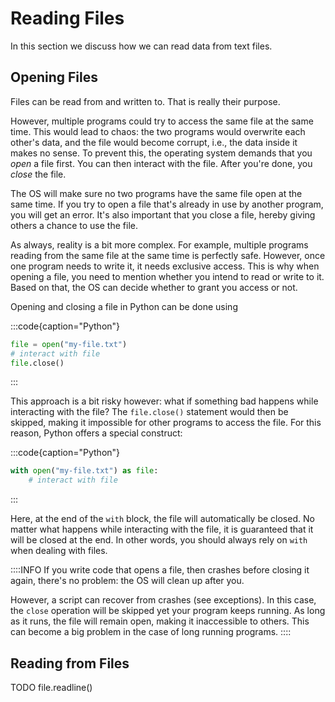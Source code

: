 # Reading Files

In this section we discuss how we can read data from text files.

## Opening Files

Files can be read from and written to.
That is really their purpose.

However, multiple programs could try to access the same file at the same time.
This would lead to chaos: the two programs would overwrite each other's data, and the file would become corrupt, i.e., the data inside it makes no sense.
To prevent this, the operating system demands that you *open* a file first.
You can then interact with the file.
After you're done, you *close* the file.

The OS will make sure no two programs have the same file open at the same time.
If you try to open a file that's already in use by another program, you will get an error.
It's also important that you close a file, hereby giving others a chance to use the file.

As always, reality is a bit more complex.
For example, multiple programs reading from the same file at the same time is perfectly safe.
However, once one program needs to write it, it needs exclusive access.
This is why when opening a file, you need to mention whether you intend to read or write to it.
Based on that, the OS can decide whether to grant you access or not.

Opening and closing a file in Python can be done using

:::code{caption="Python"}

```python
file = open("my-file.txt")
# interact with file
file.close()
```

:::

This approach is a bit risky however: what if something bad happens while interacting with the file?
The `file.close()` statement would then be skipped, making it impossible for other programs to access the file.
For this reason, Python offers a special construct:

:::code{caption="Python"}

```python
with open("my-file.txt") as file:
    # interact with file
```

:::

Here, at the end of the `with` block, the file will automatically be closed.
No matter what happens while interacting with the file, it is guaranteed that it will be closed at the end.
In other words, you should always rely on `with` when dealing with files.

::::INFO
If you write code that opens a file, then crashes before closing it again, there's no problem:
the OS will clean up after you.

However, a script can recover from crashes (see exceptions).
In this case, the `close` operation will be skipped yet your program keeps running.
As long as it runs, the file will remain open, making it inaccessible to others.
This can become a big problem in the case of long running programs.
::::

## Reading from Files

TODO file.readline()

